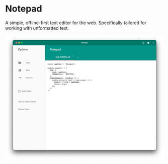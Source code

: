 # Notepad

A simple, offline-first text editor for the web. Specifically tailored for working with unformatted text.

![desktop, empty](screenshots/desktop-code.png)
